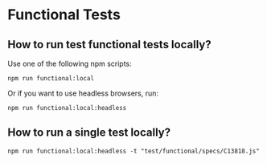 # Functional Tests

## How to run test functional tests locally?

Use one of the following npm scripts:

`npm run functional:local`

Or if you want to use headless browsers, run:

`npm run functional:local:headless`

## How to run a single test locally?

`npm run functional:local:headless -t "test/functional/specs/C13818.js"`
